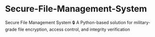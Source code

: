 # Secure-File-Management-System
Secure File Management System 🔒
A Python-based solution for military-grade file encryption, access control, and integrity verification
